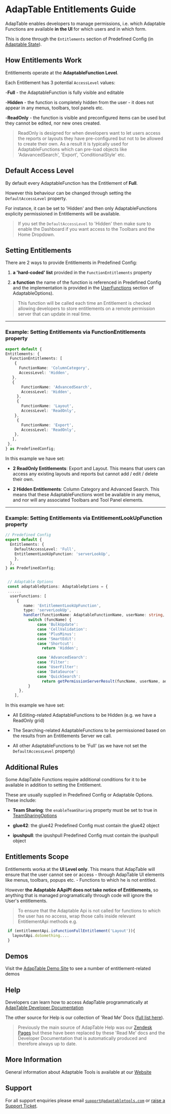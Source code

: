 # AdapTable Entitlements Guide

AdapTable enables developers to manage permissions, i.e. which Adaptable Functions are available **in the UI** for which users and in which form.

This is done through the `Entitlements` section of Predefined Config (in [Adaptable State](https://api.adaptabletools.com/interfaces/_src_predefinedconfig_entitlementstate_.entitlementstate.html)).

## How Entitlements Work

Entitlements operate at the **AdaptableFunction Level**.  

Each Entitlement has 3 potential `AccessLevel` values:

-**Full** - the AdaptableFunction is fully visible and editable

-**Hidden** - the function is completely hidden from the user - it does not appear in any menus, toolbars, tool panels etc.

-**ReadOnly** - the function is visible and preconfigured items can be used but they cannot be edited, nor new ones created.

>ReadOnly is designed for when developers want to let users access the reports or layouts they have pre-configured but not to be allowed to create their own.  As a result it is typically used for AdaptableFunctions which can pre-load objects like 'AdavancedSearch', 'Export', 'ConditionalStyle' etc.

## Default Access Level

By default every AdaptableFunction has the Entitlement of **Full**.  

However this behaviour can be changed through setting the `DefaultAccessLevel` property.  

For instance, it can be set to 'Hidden' and then only AdaptableFunctions explicity permissioned in Entitlements will be available.

> If you set the `DefaultAccessLevel` to 'Hidden' then make sure to enable the Dashboard if you want access to the Toolbars and the Home Dropdown.

## Setting Entitlements

There are 2 ways to provide Entitlements in Predefined Config:

1. **a 'hard-coded' list** provided in the `FunctionEntitlements` property

2. **a function** the name of the function is referenced in Predefined Config and the implementation is provided in the [UserFunctions](https://api.adaptabletools.com/modules/_src_adaptableoptions_userfunctions_.html) section of AdaptableOptions).

  > This function will be called each time an Entitlement is checked allowing developers to store entitlements on a remote permission server that can update in real time.

--------------

### Example: Setting Entitlements via FunctionEntitlements property

 ```ts
 export default {
 Entitlements: {
   FunctionEntitlements: [
     {
       FunctionName: 'ColumnCategory',
       AccessLevel: 'Hidden',
    },
    {
        FunctionName: 'AdvancedSearch',
        AccessLevel: 'Hidden',
      },
      {
        FunctionName: 'Layout',
        AccessLevel: 'ReadOnly',
     },
      {
        FunctionName: 'Export',
        AccessLevel: 'ReadOnly',
     },
    ],
  },
 } as PredefinedConfig;
 ```
 In this example we have set:

 - **2 ReadOnly Entitlements**: Export and Layout.  This means that users can access any existing layouts and reports but cannot add / edit / delete their own.

 - **2 Hidden Entitlements**: Column Category and Advanced Search.  This means that these AdaptableFunctions wont be available in any menus, and nor will any associated Toolbars and Tool Panel elements.

 --------------

### Example: Setting Entitlements via EntitlementLookUpFunction property

```ts
// Predefined Config
export default {
  Entitlements: {
    DefaultAccessLevel: 'Full',
    EntitlementLookUpFunction: 'serverLookUp',
    },
  },
} as PredefinedConfig;


 // Adaptable Options
 const adaptableOptions: AdaptableOptions = {
 ......
  userFunctions: [
     {
        name: 'EntitlementLookUpFunction',
        type: 'serverLookUp',
        handler(functionName: AdaptableFunctionName, userName: string, adaptableId: string) {
          switch (funcName) {
              case 'BulkUpdate':
              case 'CellValidation':
              case 'PlusMinus':
              case 'SmartEdit':
              case 'Shortcut':
                return 'Hidden';

              case 'AdvancedSearch':
              case 'Filter':
              case 'UserFilter':
              case 'DataSource':
              case 'QuickSearch':
                return getPermissionServerResult(funcName, userName, adaptableId);
          }
      },
    ],
 ```

 In this example we have set:

 - All Ediiting-related AdaptableFunctions to be Hidden (e.g. we have a ReadOnly grid)

 - The Searching-related AdaptableFunctions to be permissioned based on the results from an Entitlements Server we call.

 - All other AdaptableFunctions to be 'Full' (as we have not set the `DefaultAccessLevel` property)

## Additional Rules

Some AdapTable Functions require additional conditions for it to be available in addition to setting the Entitlement.  

These are usually supplied in Predefined Config or Adaptable Options.  These include:

- **Team Sharing**: the `enableTeamSharing` property must be set to true in [TeamSharingOptions](https://api.adaptabletools.com/interfaces/_src_adaptableoptions_teamsharingoptions_.teamsharingoptions.html#enableteamsharing)

- **glue42**: the glue42 Predefined Config must contain the glue42 object

- **ipushpull**: the ipushpull Predefined Config must contain the ipushpull object

## Entitlements Scope

Entitlements worka at the **UI Level only**.  This means that AdapTable will ensure that the user cannot see or access - through AdapTable UI elements like menus, toolbars, popups etc. - Functions to which he is not entitled.

However **the Adaptable AApiPI does not take notice of Entitlements**, so anything that is managed programatically through code will ignore the User's entitlements.

> To ensure that the Adaptable Api is not called for functions to which the user has no access, wrap those calls inside relevant EntitlementApi methods e.g. 

```ts
 if (entitlementApi.isFunctionFullEntitlement('Layout')){
   layoutApi.doSomething....
 } 
 ```

## Demos

Visit the [AdapTable Demo Site](https://demo.adaptabletools.com/entitlements) to see a number of entitlement-related demos

## Help

Developers can learn how to access AdapTable programmatically at [AdapTable Developer Documentation](https://api.adaptabletools.com) 

The other source for Help is our collection of 'Read Me' Docs ([full list here](https://github.com/AdaptableTools/adaptable/blob/master/packages/adaptable/readme/readme-list.md)).

> Previously the main source of AdapTable Help was our [Zendesk Pages](https://adaptabletools.zendesk.com/hc/en-us/articles/360007083017-Help-) but these have been replaced by these 'Read Me' docs and the Developer Documentation that is automatically produced and therefore always up to date.

## More Information

General information about Adaptable Tools is available at our [Website](http://www.adaptabletools.com) 

## Support

For all support enquiries please email [`support@adaptabletools.com`](mailto:support@adaptabletools.com) or [raise a Support Ticket](https://adaptabletools.zendesk.com/hc/en-us/requests/new).
